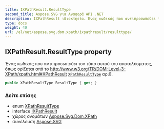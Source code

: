 ```yaml
---
title: IXPathResult.ResultType
second_title: Aspose.SVG για Αναφορά API .NET
description: IXPathResult ιδιοκτησία. Ένας κωδικός που αντιπροσωπεύει τον τύπο αυτού του αποτελέσματος όπως ορίζεται από το http//www.w3.org/TR/DOMLevel3XPath/xpath.htmlXPathResult XPathResultType αριθ.
type: docs
weight: 40
url: /el/net/aspose.svg.dom.xpath/ixpathresult/resulttype/
---
```

## IXPathResult.ResultType property

Ένας κωδικός που αντιπροσωπεύει τον τύπο αυτού του αποτελέσματος, όπως ορίζεται από το http://www.w3.org/TR/DOM-Level-3-XPath/xpath.html#XPathResult [`XPathResultType`](../../xpathresulttype/) αριθ.

```csharp
public XPathResultType ResultType { get; }
```

### Δείτε επίσης

* enum [XPathResultType](../../xpathresulttype/)
* interface [IXPathResult](../)
* χώρος ονομάτων [Aspose.Svg.Dom.XPath](../../ixpathresult/)
* συνέλευση [Aspose.SVG](../../../)


